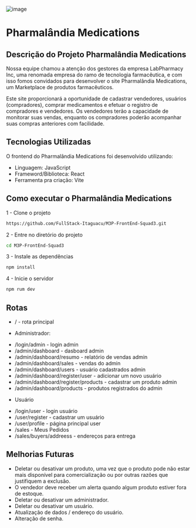 ![image](https://github.com/FullStack-Itaguacu/M3P-FrontEnd-Squad3/assets/115937834/4a1b0091-e19e-498e-b040-4e0c90f40177)


# Pharmalândia Medications

## Descrição do Projeto Pharmalândia Medications

Nossa equipe chamou a atenção dos gestores da empresa LabPharmacy Inc, uma renomada empresa do ramo de tecnologia farmacêutica, e com isso fomos convidados para desenvolver o site Pharmalândia Medications, um Marketplace de produtos farmacêuticos.

Este site proporcionará a oportunidade de cadastrar vendedores, usuários (compradores), comprar medicamentos e efetuar o registro de compradores e vendedores. Os vendedores terão a capacidade de monitorar suas vendas, enquanto os compradores poderão acompanhar suas compras anteriores com facilidade.

## Tecnologias Utilizadas

O frontend do Pharmalândia Medications foi desenvolvido utilizando:

* Linguagem: JavaScript
* Frameword/Biblioteca: React
* Ferramenta pra criação: Vite

## Como executar o Pharmalândia Medications
1 - Clone o projeto

```sh
https://github.com/FullStack-Itaguacu/M3P-FrontEnd-Squad3.git
```

2 - Entre no diretório do projeto

```sh
cd M3P-FrontEnd-Squad3
```

3 - Instale as dependências

```sh
npm install
```

4 - Inicie o servidor

```sh
npm rum dev
```
## Rotas 

- / - rota principal
  
* Administrador:
- /login/admin - login  admin
- /admin/dashboard - dasboard admin
- /admin/dashboard/resumo - relatório de vendas admin
- /admin/dashboard/sales - vendas do admin
- /admin/dashboard/users - usuário cadastrados admin
- /admin/dashboard/register/user - adicionar um novo usuário
- /admin/dashboard/register/products - cadastrar um produto admin
- /admin/dashboard/products - produtos registrados do admin

* Usuário
- /login/user - login usuário
- /user/register - cadastrar um usuário
- /user/profile - página principal user
- /sales - Meus Pedidos
- /sales/buyers/addreess - endereços para entrega


## Melhorias Futuras

- Deletar ou desativar um produto, uma vez que o produto pode não estar mais disponível para comercialização ou por outras razões que justifiquem a exclusão.
- O vendedor deve receber um alerta quando algum produto estiver fora de estoque.
- Deletar ou desativar um administrador.
- Deletar ou desativar um usuário.
- Atualização de dados / endereço do usuário.
- Alteração de senha.
